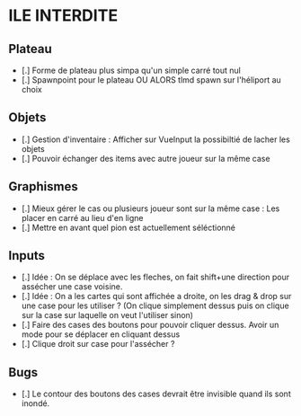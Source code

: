 # ILE INTERDITE

## Plateau

- [.] Forme de plateau plus simpa qu'un simple carré tout nul
- [.] Spawnpoint pour le plateau OU ALORS tlmd spawn sur l'héliport au choix

## Objets

- [.] Gestion d'inventaire : Afficher sur VueInput la possibiltié de lacher les objets
- [.] Pouvoir échanger des items avec autre joueur sur la même case

## Graphismes

- [.] Mieux gérer le cas ou plusieurs joueur sont sur la même case : Les placer en carré au lieu d'en ligne
- [.] Mettre en avant quel pion est actuellement séléctionné

## Inputs

- [.] Idée : On se déplace avec les fleches, on fait shift+une direction pour assécher une case voisine.
- [.] Idée : On a les cartes qui sont affichée a droite, on les drag & drop sur une case pour les utiliser ? (On clique simplement dessus puis on clique sur la case sur laquelle on veut l'utiliser sinon)
- [.] Faire des cases des boutons pour pouvoir cliquer dessus. Avoir un mode pour se déplacer en cliquant dessus
- [.] Clique droit sur case pour l'assécher ?

## Bugs

- [.] Le contour des boutons des cases devrait être invisible quand ils sont inondé.
